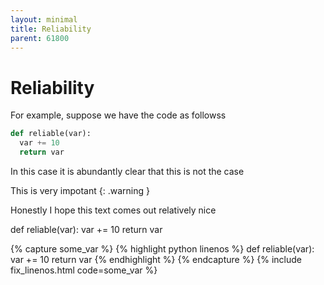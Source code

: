```yaml
---
layout: minimal
title: Reliability
parent: 61800
---
```


# Reliability

For example, suppose we have the code as followss
```python
def reliable(var):
  var += 10
  return var
```
In this case it is abundantly clear that this is not the case

This is very impotant
{: .warning }

Honestly I hope this text comes out relatively nice

def reliable(var):
  var += 10
  return var

{% capture some_var %}
{% highlight python linenos %}
def reliable(var):
  var += 10
  return var
{% endhighlight %}
{% endcapture %}
{% include fix_linenos.html code=some_var %}
